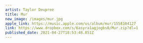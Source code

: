 ```yaml
---
artist: Taylor Deupree
title: Mur
new_image: /images/mur.jpg
apple_link: https://music.apple.com/us/album/mur/1558104127
link: https://www.dropbox.com/s/6asyra1agjogbs0/Mur.zip?dl=1
published_date: 2021-04-27T18:53:48.851Z
---
```

